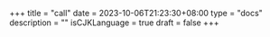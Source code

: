 +++
title = "call"
date = 2023-10-06T21:23:30+08:00
type = "docs"
description = ""
isCJKLanguage = true
draft = false
+++